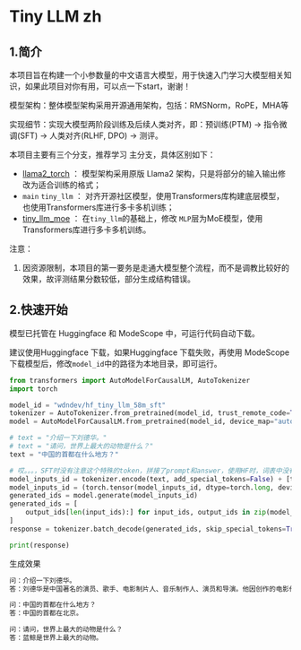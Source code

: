 # Tiny LLM zh

## 1.简介

本项目旨在构建一个小参数量的中文语言大模型，用于快速入门学习大模型相关知识，如果此项目对你有用，可以点一下start，谢谢！

模型架构：整体模型架构采用开源通用架构，包括：RMSNorm，RoPE，MHA等

实现细节：实现大模型两阶段训练及后续人类对齐，即：预训练(PTM) -> 指令微调(SFT) -> 人类对齐(RLHF, DPO) -> 测评。

本项目主要有三个分支，推荐学习 主分支，具体区别如下：

- [llama2_torch](https://github.com/wdndev/tiny-llm-zh/tree/llama2_torch) ： 模型架构采用原版 Llama2 架构，只是将部分的输入输出修改为适合训练的格式；
- `main`   `tiny_llm` ： 对齐开源社区模型，使用Transformers库构建底层模型，也使用Transformers库进行多卡多机训练；
- [tiny_llm_moe](https://github.com/wdndev/tiny-llm-zh/tree/tiny_llm_moe) ： 在`tiny_llm`的基础上，修改 `MLP`层为MoE模型，使用Transformers库进行多卡多机训练。

注意：

1. 因资源限制，本项目的第一要务是走通大模型整个流程，而不是调教比较好的效果，故评测结果分数较低，部分生成结构错误。

## 2.快速开始

模型已托管在 Huggingface 和 ModeScope 中，可运行代码自动下载。

建议使用Huggingface 下载，如果Huggingface 下载失败，再使用 ModeScope 下载模型后，修改`model_id`中的路径为本地目录，即可运行。

```python
from transformers import AutoModelForCausalLM, AutoTokenizer
import torch

model_id = "wdndev/hf_tiny_llm_58m_sft"
tokenizer = AutoTokenizer.from_pretrained(model_id, trust_remote_code=True) 
model = AutoModelForCausalLM.from_pretrained(model_id, device_map="auto", trust_remote_code=True)

# text = "介绍一下刘德华。"
# text = "请问，世界上最大的动物是什么？"
text = "中国的首都在什么地方？"

# 哎。。。，SFT时没有注意这个特殊的token，拼接了prompt和answer，使用HF时，词表中没有这个，，，难受
model_inputs_id = tokenizer.encode(text, add_special_tokens=False) + [tokenizer.special_tokens['<bos>']]
model_inputs_id = (torch.tensor(model_inputs_id, dtype=torch.long, device=model.device)[None, ...])
generated_ids = model.generate(model_inputs_id)
generated_ids = [
    output_ids[len(input_ids):] for input_ids, output_ids in zip(model_inputs_id, generated_ids)
]
response = tokenizer.batch_decode(generated_ids, skip_special_tokens=True)[0]

print(response)
```
生成效果
```bash
问：介绍一下刘德华。
答：刘德华是中国著名的演员、歌手、电影制片人、音乐制作人、演员和导演。他因创作的电影作品深受观众喜爱，并经常获得奥斯卡最佳男主角奖。

问：中国的首都在什么地方？
答：中国的首都在北京。

问：请问，世界上最大的动物是什么？
答：蓝鲸是世界上最大的动物。

```









